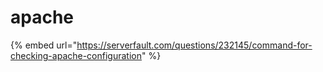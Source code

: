 # apache

{% embed url="https://serverfault.com/questions/232145/command-for-checking-apache-configuration" %}
